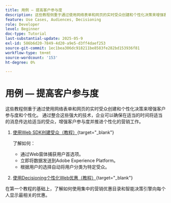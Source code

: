 ```yaml
---
title: 用例 — 提高客户参与度
description: 这些教程侧重于通过使用网络表单和网页的实时受众创建和个性化决策来增强客户参与度和个性化。
feature: Use Cases, Audiences, Decisioning
role: Developer
level: Beginner
doc-type: Tutorial
last-substantial-update: 2025-05-9
exl-id: 586b6d20-7849-4d20-a9e5-d3ff4daef253
source-git-commit: 1ec1bea306dc918211be8583fe282bd153936f81
workflow-type: tm+mt
source-wordcount: '153'
ht-degree: 0%

---
```


# 用例 — 提高客户参与度

这些教程侧重于通过使用网络表单和网页的实时受众创建和个性化决策来增强客户参与度和个性化。 通过整合这些强大的技术，企业可以确保在适当的时间将适当的消息传达给适当的受众，增强客户参与度并推进个性化的营销工作。

1. [使用Web SDK创建受众（教程）](https://experienceleague.adobe.com/en/docs/journey-optimizer-learn/create-audiences-using-web-sdk/introduction){target="_blank"}

   了解如何：

   * 通过Web窗体捕获用户首选项。
   * 立即将数据发送到Adobe Experience Platform。
   * 根据用户的选择自动将用户分类为特定受众。


2. [使用Decisioning个性化Web优惠（教程）](https://experienceleague.adobe.com/en/docs/journey-optimizer-learn/use-decisioning-to-personalize-web-offers/introduction){target="_blank"}

在第一个教程的基础上，了解如何使用集中的营销优惠目录和智能决策引擎向每个人显示最相关的优惠。

